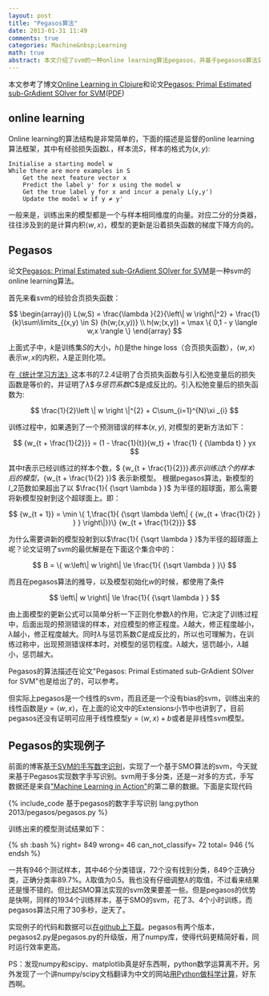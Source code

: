 ```yaml
---
layout: post
title: "Pegasos算法"
date: 2013-01-31 11:49
comments: true
categories: Machine&nbsp;Learning
math: true 
abstract: 本文介绍了svm的一种online learning算法pegasos，并基于pegasoso算法实现了一个数字手写识别脚本。
---
```



本文参考了博文[Online Learning in Clojure](http://mark.reid.name/sap/online-learning-in-clojure.html)和论文[Pegasos: Primal Estimated sub-GrAdient SOlver for SVM](http://www.machinelearning.org/proceedings/icml2007/abstracts/587.htm)([PDF](http://www.machinelearning.org/proceedings/icml2007/papers/587.pdf))

## online learning

Online learning的算法结构是非常简单的，下面的描述是监督的online learning算法框架，其中有经验损失函数$L$，样本流$S$，样本的格式为$(x,y)$:

    Initialise a starting model w
    While there are more examples in S
        Get the next feature vector x
        Predict the label y' for x using the model w
        Get the true label y for x and incur a penaly L(y,y')
        Update the model w if y ≠ y'

一般来是，训练出来的模型都是一个与样本相同维度的向量。对应二分的分类器，往往涉及到的是计算内积$\langle w,x \rangle$，模型的更新是沿着损失函数的梯度下降方向的。

## Pegasos

论文[Pegasos: Primal Estimated sub-GrAdient SOlver for SVM](http://www.machinelearning.org/proceedings/icml2007/abstracts/587.htm)是一种svm的online learning算法。

<!-- more -->

首先来看svm的经验合页损失函数：

$$
\begin{array}{l}
L(w,S) = \frac{\lambda }{2}{\left\| w \right\|^2} + \frac{1}{k}\sum\limits_{(x,y) \in S} {h(w;(x,y))} \\
h(w;(x,y)) = \max \{ 0,1 - y \langle w,x \rangle \} 
\end{array}
$$

上面式子中，$k$是训练集$S$的大小，$h()$是the hinge loss（合页损失函数），$\langle w, x\rangle$表示$w,x$的内积，$\lambda$是正则化项。

在[《统计学习方法》](http://book.douban.com/subject/10590856/)这本书的7.2.4证明了合页损失函数与引入松弛变量后的损失函数是等价的，并证明了$\lambda\$与惩罚系数$C$是成反比的。引入松弛变量后的损失函数为:

$$
\frac{1}{2}\left \| w \right \|^{2} + C\sum_{i=1}^{N}\xi _{i}
$$

训练过程中，如果遇到了一个预测错误的样本$(x,y)$, 对模型的更新方法如下：

$$
{w_{t + \frac{1}{2}}} = (1 - \frac{1}{t}){w_t} + \frac{1} { {\lambda t} } yx
$$

其中$t$表示已经训练过的样本个数，$ {w\_{t + \frac{1}{2}}}$表示训练过$t$个的样本后的模型，${w\_{t + \frac{1}{2} }}$ 表示新模型。
根据pegasos算法，新模型的$l\_2$范数如果超出了以 $\frac{1}{ {\sqrt \lambda  } }$ 为半径的超球面，那么需要将新模型投射到这个超球面上。即：

$$
{w_{t + 1}} = \min \{ 1,\frac{1}{ {\sqrt \lambda  \left\| { {w_{t + \frac{1}{2} } } } \right\|}}\} {w_{t + \frac{1}{2}}}
$$

为什么需要讲新的模型投射到以$\frac{1}{ {\sqrt \lambda  } }$为半径的超球面上呢？论文证明了svm的最优解是在下面这个集合中的：

$$
B = \{ w:\left\| w \right\| \le \frac{1}{ {\sqrt \lambda  } }\} 
$$

而且在pegasos算法的推导，以及模型初始化$w$的时候，都使用了条件

$$
\left\| w \right\| \le \frac{1}{ {\sqrt \lambda  } }
$$

由上面模型的更新公式可以简单分析一下正则化参数$\lambda$的作用，它决定了训练过程中，后面出现的预测错误的样本，对应模型的修正程度。$\lambda$越大，修正程度越小，$\lambda$越小，修正程度越大。同时$\lambda$与惩罚系数$C$是成反比的，所以也可理解为，在训练过称中，出现预测错误样本时，对模型的惩罚程度。$\lambda$越大，惩罚越小，$\lambda$越小，惩罚越大。

Pegasos的算法描述在论文"Pegasos: Primal Estimated sub-GrAdient SOlver for SVM"也是给出了的，可以参考。

但实际上pegasos是一个线性的svm，而且还是一个没有bias的svm，训练出来的线性函数是$y=\langle w,x \rangle$，在上面的论文中的Extensions小节中也讲到了，目前pegasos还没有证明可应用于线性模型$y=\langle w,x \rangle + b$或者是非线性svm模型。


## Pegasos的实现例子

前面的博客[基于SVM的手写数字识别](http://liuhongjiang.github.com/tech/blog/2012/12/29/svm-ocr/)，实现了一个基于SMO算法的svm，今天就来基于Pegasos实现数字手写识别。svm用于多分类，还是一对多的方式，手写数据还是来自["Machine Learning in Action"](http://www.manning.com/pharrington/)的第二章的数据。下面是实现代码

{% include_code 基于pegasos的数字手写识别 lang:python 2013/pegasos/pegasos.py %}

训练出来的模型测试结果如下：

{% sh :bash %}
right= 849
wrong= 46
can_not_classify= 72
total= 946
{% endsh %}

一共有946个测试样本，其中46个分类错误，72个没有找到分类，849个正确分类，正确分类率89.7%。$\lambda$取值为0.5。我也没有仔细调整$\lambda$的取值，不过看来结果还是慢不错的。但比起SMO算法实现的svm效果要差一些。但是pegasos的优势是快啊，同样的1934个训练样本，基于SMO的svm，花了3、4个小时训练，而pegasos算法只用了30多秒，逆天了。

实现例子的代码和数据可以[在github上下载](https://github.com/liuhongjiang/blog_projects/tree/master/pegasos)。pegasos有两个版本，pegasos2.py是pegasos.py的升级版，用了numpy库，使得代码更精简好看，同时运行效率更高。

PS：发现numpy和scipy、matplotlib真是好东西啊，python数学运算离不开。另外发现了一个讲numpy/scipy文档翻译为中文的网站[用Python做科学计算](http://pyscin.appspot.com/html/index.html)，好东西啊。
